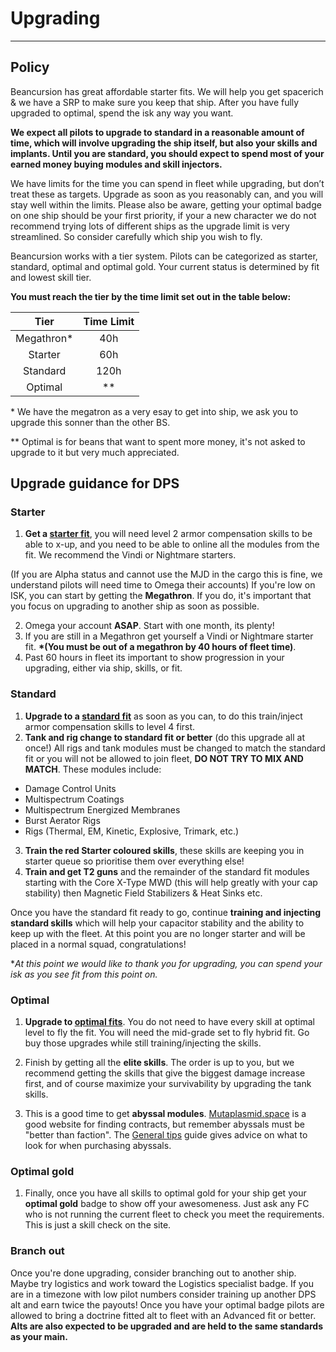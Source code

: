 # Upgrading

---

## Policy

Beancursion has great affordable starter fits. We will help you get spacerich & we have a SRP to make sure you keep that ship. After you have fully upgraded to optimal, spend the isk any way you want.

**We expect all pilots to upgrade to standard in a reasonable amount of time, which will involve upgrading the ship itself, but also your skills and implants. Until you are standard, you should expect to spend most of your earned money buying modules and skill injectors.**

We have limits for the time you can spend in fleet while upgrading, but don’t treat these as targets. Upgrade as soon as you reasonably can, and you will stay well within the limits. Please also be aware, getting your optimal badge on one ship should be your first priority, if your a new character we do not recommend trying lots of different ships as the upgrade limit is very streamlined. So consider carefully which ship you wish to fly.

Beancursion works with a tier system. Pilots can be categorized as starter, standard, optimal and optimal gold. Your current status is determined by fit and lowest skill tier.

**You must reach the tier by the time limit set out in the table below:**

|        Tier        | Time Limit |
| :----------------: | :--------: |
|    Megathron\*     |    40h     |
|      Starter      |    60h     |
|      Standard      |    120h    |
|      Optimal      |    \*\*    |

\* We have the megatron as a very esay to get into ship, we ask you to upgrade this sonner than the other BS.

\*\* Optimal is for beans that want to spent more money, it's not asked to upgrade to it but very much appreciated.

## Upgrade guidance for DPS

### Starter

1. **Get a [starter fit](/fits?Tier=Starter)**, you will need level 2 armor compensation skills to be able to x-up, and you need to be able to online all the modules from the fit. We recommend the Vindi or Nightmare starters.

(If you are Alpha status and cannot use the MJD in the cargo this is fine, we understand pilots will need time to Omega their accounts) If you're low on ISK, you can start by getting the **Megathron**. If you do, it's important that you focus on upgrading to another ship as soon as possible.

2. Omega your account **ASAP**. Start with one month, its plenty!
3. If you are still in a Megathron get yourself a Vindi or Nightmare starter fit. **\*(You must be out of a megathron by 40 hours of fleet time)**.
4. Past 60 hours in fleet its important to show progression in your upgrading, either via ship, skills, or fit.

### Standard

1. **Upgrade to a [standard fit](/fits?Tier=Standard)** as soon as you can, to do this train/inject armor compensation skills to level 4 first.
2. **Tank and rig change to standard fit or better** (do this upgrade all at once!) All rigs and tank modules must be changed to match the standard fit or you will not be allowed to join fleet, **DO NOT TRY TO MIX AND MATCH**. These modules include:

- Damage Control Units
- Multispectrum Coatings
- Multispectrum Energized Membranes
- Burst Aerator Rigs
- Rigs (Thermal, EM, Kinetic, Explosive, Trimark, etc.)

3. **Train the red Starter coloured skills**, these skills are keeping you in starter queue so prioritise them over everything else!
4. **Train and get T2 guns** and the remainder of the standard fit modules starting with the Core X-Type MWD (this will help greatly with your cap stability) then Magnetic Field Stabilizers & Heat Sinks etc.

Once you have the standard fit ready to go, continue **training and injecting standard skills** which will help your capacitor stability and the ability to keep up with the fleet. At this point you are no longer starter and will be placed in a normal squad, congratulations!

**At this point we would like to thank you for upgrading, you can spend your isk as you see fit from this point on.*

### Optimal

1. **Upgrade to [optimal fits](/fits?Tier=Optimal)**. You do not need to have every skill at optimal level to fly the fit. You will need the mid-grade set to fly hybrid fit. Go buy those upgrades while still training/injecting the skills.

2. Finish by getting all the **elite skills**. The order is up to you, but we recommend getting the skills that give the biggest damage increase first, and of course maximize your survivability by upgrading the tank skills.

3. This is a good time to get **abyssal modules**. [Mutaplasmid.space](https://mutaplasmid.space/) is a good website for finding contracts, but remember abyssals must be "better than faction". The [General tips](/guide/tips) guide gives advice on what to look for when purchasing abyssals.

### Optimal gold

1. Finally, once you have all skills to optimal gold for your ship get your **optimal gold** badge to show off your awesomeness. Just ask any FC who is not running the current fleet to check you meet the requirements. This is just a skill check on the site.

### Branch out

Once you're done upgrading, consider branching out to another ship. Maybe try logistics and work toward the Logistics specialist badge. If you are in a timezone with low pilot numbers consider training up another DPS alt and earn twice the payouts! Once you have your optimal badge pilots are allowed to bring a doctrine fitted alt to fleet with an Advanced fit or better. **Alts are also expected to be upgraded and are held to the same standards as your main.**
